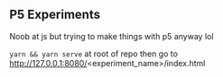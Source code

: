 ## P5 Experiments

Noob at js but trying to make things with p5 anyway lol

`yarn && yarn serve` at root of repo
then go to http://127.0.0.1:8080/<experiment_name>/index.html
